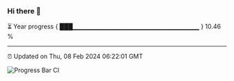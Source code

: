 ### Hi there 👋

⏳ Year progress { ███▁▁▁▁▁▁▁▁▁▁▁▁▁▁▁▁▁▁▁▁▁▁▁▁▁▁▁ } 10.46 %

---

⏰ Updated on Thu, 08 Feb 2024 06:22:01 GMT

![Progress Bar CI](https://github.com/ZhaoGui/ZhaoGui/workflows/Progress%20Bar%20CI/badge.svg)
